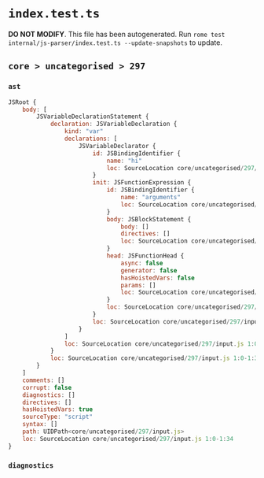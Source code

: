 # `index.test.ts`

**DO NOT MODIFY**. This file has been autogenerated. Run `rome test internal/js-parser/index.test.ts --update-snapshots` to update.

## `core > uncategorised > 297`

### `ast`

```javascript
JSRoot {
	body: [
		JSVariableDeclarationStatement {
			declaration: JSVariableDeclaration {
				kind: "var"
				declarations: [
					JSVariableDeclarator {
						id: JSBindingIdentifier {
							name: "hi"
							loc: SourceLocation core/uncategorised/297/input.js 1:4-1:6 (hi)
						}
						init: JSFunctionExpression {
							id: JSBindingIdentifier {
								name: "arguments"
								loc: SourceLocation core/uncategorised/297/input.js 1:18-1:27 (arguments)
							}
							body: JSBlockStatement {
								body: []
								directives: []
								loc: SourceLocation core/uncategorised/297/input.js 1:30-1:33
							}
							head: JSFunctionHead {
								async: false
								generator: false
								hasHoistedVars: false
								params: []
								loc: SourceLocation core/uncategorised/297/input.js 1:27-1:29
							}
							loc: SourceLocation core/uncategorised/297/input.js 1:9-1:33
						}
						loc: SourceLocation core/uncategorised/297/input.js 1:4-1:33
					}
				]
				loc: SourceLocation core/uncategorised/297/input.js 1:0-1:34
			}
			loc: SourceLocation core/uncategorised/297/input.js 1:0-1:34
		}
	]
	comments: []
	corrupt: false
	diagnostics: []
	directives: []
	hasHoistedVars: true
	sourceType: "script"
	syntax: []
	path: UIDPath<core/uncategorised/297/input.js>
	loc: SourceLocation core/uncategorised/297/input.js 1:0-1:34
}
```

### `diagnostics`

```

```
